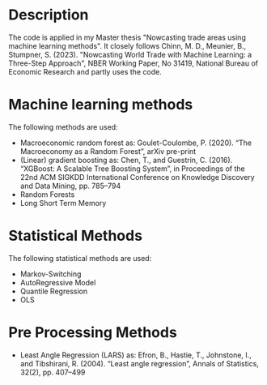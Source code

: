 # Description
The code is applied in my Master thesis "Nowcasting trade areas using machine learning methods". It closely follows Chinn, M. D., Meunier, B., Stumpner, S. (2023). "Nowcasting World Trade with Machine Learning: a Three-Step Approach", NBER Working Paper, No 31419, National Bureau of Economic Research and partly uses the code.

# Machine learning methods
The following methods are used:

- Macroeconomic random forest as: Goulet-Coulombe, P. (2020). “The Macroeconomy as a Random Forest”, arXiv pre-print
- (Linear) gradient boosting as: Chen, T., and Guestrin, C. (2016). “XGBoost: A Scalable Tree Boosting System”, in Proceedings of the 22nd ACM SIGKDD International Conference on Knowledge Discovery and Data Mining, pp. 785–794
- Random Forests
- Long Short Term Memory

# Statistical Methods

The following statistical methods are used: 
- Markov-Switching
- AutoRegressive Model
- Quantile Regression
- OLS

# Pre Processing Methods
- Least Angle Regression (LARS) as: Efron, B., Hastie, T., Johnstone, I., and Tibshirani, R. (2004). “Least angle regression”, Annals of Statistics, 32(2), pp. 407–499
